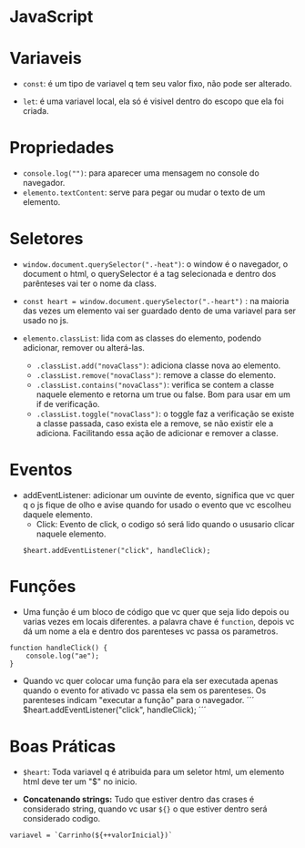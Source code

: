 # <b>JavaScript</b>

# Variaveis
- `const`: é um tipo de variavel q tem seu valor fixo, não pode ser alterado.

- `let`: é uma variavel local, ela só é visivel dentro do escopo que ela foi criada.

# Propriedades
- `console.log("")`: para aparecer uma mensagem no console do navegador.
- `elemento.textContent`: serve para pegar ou mudar o texto de um elemento.


# Seletores
- `window.document.querySelector(".-heat")`: o window é o navegador, o document o html, o querySelector é a tag selecionada e dentro dos parênteses vai ter o nome da class. 

- `const heart = window.document.querySelector(".-heart")` : na maioria das vezes um elemento vai ser guardado dento de uma variavel para ser usado no js.

- `elemento.classList`: lida com as classes do elemento, podendo adicionar, remover ou alterá-las.
    - `.classList.add("novaClass")`: adiciona classe nova ao elemento.
    - `.classList.remove("novaClass")`: remove a classe do elemento.
    - `.classList.contains("novaClass")`: verifica se contem a classe naquele elemento e retorna um true ou false. Bom para usar em um if de verificação.
    - `.classList.toggle("novaClass")`: o toggle faz a verificação se existe a classe passada, caso exista ele a remove, se não existir ele a adiciona. Facilitando essa ação de adicionar e remover a classe.

# Eventos
- addEventListener: adicionar um ouvinte de evento, significa que vc quer q o js fique de olho e avise quando for usado o evento que vc escolheu daquele elemento.
    - Click: Evento de click, o codigo só será lido quando o ususario clicar naquele elemento.
    ```
    $heart.addEventListener("click", handleClick);
    ``` 


# Funções
- Uma função é um bloco de código que vc quer que seja lido depois ou varias vezes em locais diferentes. a palavra chave é `function`, depois vc dá um nome a ela e dentro dos parenteses vc passa os parametros.
```
function handleClick() {
    console.log("ae");
}
```
- Quando vc quer colocar uma função para ela ser executada apenas quando o evento for ativado vc passa ela sem os parenteses. Os parenteses indicam "executar a função" para o navegador.
´´´
$heart.addEventListener("click", handleClick);
´´´

# Boas Práticas

- `$heart`: Toda variavel q é atribuida para um seletor html, um elemento html deve ter um "$" no inicio.

- <b>Concatenando strings:</b>
    Tudo que estiver dentro das crases é considerado string, quando vc usar `${}` o que estiver dentro será considerado codigo.
```
variavel = `Carrinho(${++valorInicial})`
```